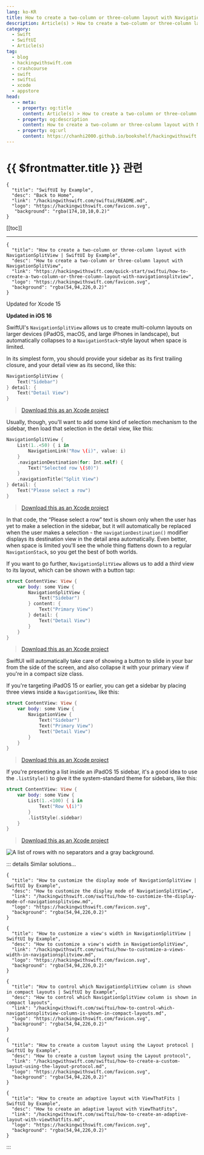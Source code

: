 ```yaml
---
lang: ko-KR
title: How to create a two-column or three-column layout with NavigationSplitView
description: Article(s) > How to create a two-column or three-column layout with NavigationSplitView
category:
  - Swift
  - SwiftUI
  - Article(s)
tag: 
  - blog
  - hackingwithswift.com
  - crashcourse
  - swift
  - swiftui
  - xcode
  - appstore
head:
  - - meta:
    - property: og:title
      content: Article(s) > How to create a two-column or three-column layout with NavigationSplitView
    - property: og:description
      content: How to create a two-column or three-column layout with NavigationSplitView
    - property: og:url
      content: https://chanhi2000.github.io/bookshelf/hackingwithswift.com/swiftui/how-to-create-a-two-column-or-three-column-layout-with-navigationsplitview.html
---
```


# {{ $frontmatter.title }} 관련

```component VPCard
{
  "title": "SwiftUI by Example",
  "desc": "Back to Home",
  "link": "/hackingwithswift.com/swiftui/README.md",
  "logo": "https://hackingwithswift.com/favicon.svg",
   "background": "rgba(174,10,10,0.2)"
}
```

[[toc]]

---

```component VPCard
{
  "title": "How to create a two-column or three-column layout with NavigationSplitView | SwiftUI by Example",
  "desc": "How to create a two-column or three-column layout with NavigationSplitView",
  "link": "https://hackingwithswift.com/quick-start/swiftui/how-to-create-a-two-column-or-three-column-layout-with-navigationsplitview",
  "logo": "https://hackingwithswift.com/favicon.svg",
  "background": "rgba(54,94,226,0.2)"
}
```

Updated for Xcode 15

**Updated in iOS 16**

SwiftUI's `NavigationSplitView` allows us to create multi-column layouts on larger devices (iPadOS, macOS, and large iPhones in landscape), but automatically collapses to a `NavigationStack`-style layout when space is limited.

In its simplest form, you should provide your sidebar as its first trailing closure, and your detail view as its second, like this:

```swift
NavigationSplitView {
    Text("Sidebar")
} detail: {
    Text("Detail View")
}
```

> [<VPIcon icon="fas fa-file-zipper"/>Download this as an Xcode project](https://hackingwithswift.com/files/projects/swiftui/how-to-create-a-two-column-or-three-column-layout-with-navigationsplitview-1.zip)

Usually, though, you'll want to add some kind of selection mechanism to the sidebar, then load that selection in the detail view, like this:

```swift
NavigationSplitView {
    List(1..<50) { i in
        NavigationLink("Row \(i)", value: i)
    }
    .navigationDestination(for: Int.self) {
        Text("Selected row \($0)")
    }
    .navigationTitle("Split View")
} detail: {
    Text("Please select a row")
}
```

> [<VPIcon icon="fas fa-file-zipper"/>Download this as an Xcode project](https://hackingwithswift.com/files/projects/swiftui/how-to-create-a-two-column-or-three-column-layout-with-navigationsplitview-2.zip)

In that code, the “Please select a row” text is shown only when the user has yet to make a selection in the sidebar, but it will automatically be replaced when the user makes a selection - the `navigationDestination()` modifier displays its destination view in the detail area automatically. Even better, when space is limited you'll see the whole thing flattens down to a regular `NavigationStack`, so you get the best of both worlds.

If you want to go further, `NavigationSplitView` allows us to add a *third* view to its layout, which can be shown with a button tap:

```swift
struct ContentView: View {
    var body: some View {
        NavigationSplitView {
            Text("Sidebar")
        } content: {
            Text("Primary View")
        } detail: {
            Text("Detail View")
        }
    }
}
```

> [<VPIcon icon="fas fa-file-zipper"/>Download this as an Xcode project](https://hackingwithswift.com/files/projects/swiftui/how-to-create-a-two-column-or-three-column-layout-with-navigationsplitview-3.zip)

<VidStack src="https://hackingwithswift.com/img/books/quick-start/swiftui/how-to-add-a-sidebar-for-ipados-1~dark.mp4" />

SwiftUI will automatically take care of showing a button to slide in your bar from the side of the screen, and also collapse it with your primary view if you're in a compact size class.

<VidStack src="https://hackingwithswift.com/img/books/quick-start/swiftui/how-to-add-a-sidebar-for-ipados-2~dark.mp4" />

If you're targeting iPadOS 15 or earlier, you can get a sidebar by placing three views inside a `NavigationView`, like this:

```swift
struct ContentView: View {
    var body: some View {
        NavigationView {
            Text("Sidebar")
            Text("Primary View")
            Text("Detail View")
        }
    }
}
```

> [<VPIcon icon="fas fa-file-zipper"/>Download this as an Xcode project](https://hackingwithswift.com/files/projects/swiftui/how-to-create-a-two-column-or-three-column-layout-with-navigationsplitview-4.zip)

If you're presenting a list inside an iPadOS 15 sidebar, it's a good idea to use the `.listStyle()` to give it the system-standard theme for sidebars, like this:

```swift
struct ContentView: View {
    var body: some View {
        List(1..<100) { i in
            Text("Row \(i)")
        }
        .listStyle(.sidebar)
    }
}
```

> [<VPIcon icon="fas fa-file-zipper"/>Download this as an Xcode project](https://hackingwithswift.com/files/projects/swiftui/how-to-create-a-two-column-or-three-column-layout-with-navigationsplitview-5.zip)

![A list of rows with no separators and a gray background.](https://hackingwithswift.com/img/books/quick-start/swiftui/how-to-add-a-sidebar-for-ipados-3~dark@2x.png)

::: details Similar solutions…

```component VPCard
{
  "title": "How to customize the display mode of NavigationSplitView | SwiftUI by Example",
  "desc": "How to customize the display mode of NavigationSplitView",
  "link": "/hackingwithswift.com/swiftui/how-to-customize-the-display-mode-of-navigationsplitview.md",
  "logo": "https://hackingwithswift.com/favicon.svg",
  "background": "rgba(54,94,226,0.2)"
}
```

```component VPCard
{
  "title": "How to customize a view's width in NavigationSplitView | SwiftUI by Example",
  "desc": "How to customize a view's width in NavigationSplitView",
  "link": "/hackingwithswift.com/swiftui/how-to-customize-a-views-width-in-navigationsplitview.md",
  "logo": "https://hackingwithswift.com/favicon.svg",
  "background": "rgba(54,94,226,0.2)"
}
```

```component VPCard
{
  "title": "How to control which NavigationSplitView column is shown in compact layouts | SwiftUI by Example",
  "desc": "How to control which NavigationSplitView column is shown in compact layouts",
  "link": "/hackingwithswift.com/swiftui/how-to-control-which-navigationsplitview-column-is-shown-in-compact-layouts.md",
  "logo": "https://hackingwithswift.com/favicon.svg",
  "background": "rgba(54,94,226,0.2)"
}
```

```component VPCard
{
  "title": "How to create a custom layout using the Layout protocol | SwiftUI by Example",
  "desc": "How to create a custom layout using the Layout protocol",
  "link": "/hackingwithswift.com/swiftui/how-to-create-a-custom-layout-using-the-layout-protocol.md",
  "logo": "https://hackingwithswift.com/favicon.svg",
  "background": "rgba(54,94,226,0.2)"
}
```

```component VPCard
{
  "title": "How to create an adaptive layout with ViewThatFits | SwiftUI by Example",
  "desc": "How to create an adaptive layout with ViewThatFits",
  "link": "/hackingwithswift.com/swiftui/how-to-create-an-adaptive-layout-with-viewthatfits.md",
  "logo": "https://hackingwithswift.com/favicon.svg",
  "background": "rgba(54,94,226,0.2)"
}
```

:::

